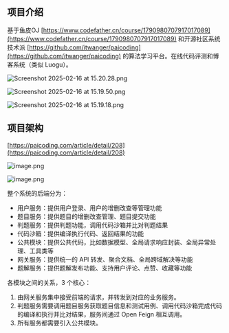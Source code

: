 ## 项目介绍

基于鱼皮OJ [https://www.codefather.cn/course/1790980707917017089](https://www.codefather.cn/course/1790980707917017089) 和开源社区系统技术派 [https://github.com/itwanger/paicoding](https://github.com/itwanger/paicoding) 的算法学习平台。在线代码评测和博客系统（类似 Luogu）。

![Screenshot 2025-02-16 at 15.20.28.png](attachment:e8d9071b-76dd-4287-9c85-aff483864596:Screenshot_2025-02-16_at_15.20.28.png)

![Screenshot 2025-02-16 at 15.19.50.png](attachment:fa50b816-2070-4496-a14c-beda8a1ca13a:Screenshot_2025-02-16_at_15.19.50.png)

![Screenshot 2025-02-16 at 15.19.18.png](attachment:d2e1b7f7-0b97-49df-8e20-02e8617799f1:Screenshot_2025-02-16_at_15.19.18.png)

## 项目架构

[https://paicoding.com/article/detail/208](https://paicoding.com/article/detail/208)

![image.png](attachment:2d1d8899-a8ee-4764-be8f-af9f940e2235:image.png)

![image.png](attachment:c1f60e7a-82ee-418c-944b-8aa470c2acf1:image.png)

整个系统的后端分为：

- 用户服务：提供用户登录、用户的增删改查等管理功能
- 题目服务：提供题目的增删改查管理、题目提交功能
- 判题服务：提供判题功能，调用代码沙箱并比对判题结果
- 代码沙箱：提供编译执行代码、返回结果的功能
- 公共模块：提供公共代码，比如数据模型、全局请求响应封装、全局异常处理、工具类等
- 网关服务：提供统一的 API 转发、聚合文档、全局跨域解决等功能
- 题解服务：提供题解发布功能、支持用户评论、点赞、收藏等功能

各模块之间的关系，3 个核心：

1. 由网关服务集中接受前端的请求，并转发到对应的业务服务。
2. 判题服务需要调用题目服务获取题目信息和测试用例、调用代码沙箱完成代码的编译和执行并比对结果，服务间通过 Open Feign 相互调用。
3. 所有服务都需要引入公共模块。